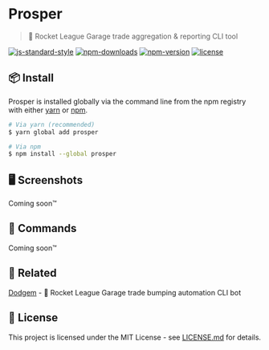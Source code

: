 # Prosper

> 💎 Rocket League Garage trade aggregation & reporting CLI tool

[![js-standard-style](https://img.shields.io/badge/code%20style-standard-brightgreen.svg)](https://github.com/feross/standard) [![npm-downloads](https://img.shields.io/npm/dt/prosper)](https://www.npmjs.com/package/prosper) [![npm-version](https://img.shields.io/npm/v/prosper)](https://www.npmjs.com/package/prosper) [![license](https://img.shields.io/github/license/jamiestraw/prosper)](LICENSE.md)

## 📦 Install

Prosper is installed globally via the command line from the npm registry with either [yarn](https://github.com/yarnpkg/yarn) or [npm](https://github.com/npm/npm).

```sh
# Via yarn (recommended)
$ yarn global add prosper

# Via npm
$ npm install --global prosper
```

## 🖥 Screenshots

Coming soon™

## 🚀 Commands

Coming soon™

## 🔗 Related

[Dodgem](https://github.com/jamiestraw/dodgem) - 🎪 Rocket League Garage trade bumping automation CLI bot
## 📄 License

This project is licensed under the MIT License - see [LICENSE.md](LICENSE.md) for details.

